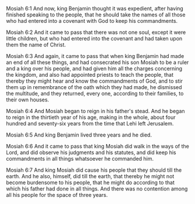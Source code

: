 Mosiah 6:1 And now, king Benjamin thought it was expedient, after having
finished speaking to the people, that he should take the names of all
those who had entered into a covenant with God to keep his commandments.

Mosiah 6:2 And it came to pass that there was not one soul, except it
were little children, but who had entered into the covenant and had
taken upon them the name of Christ.

Mosiah 6:3 And again, it came to pass that when king Benjamin had made
an end of all these things, and had consecrated his son Mosiah to be a
ruler and a king over his people, and had given him all the charges
concerning the kingdom, and also had appointed priests to teach the
people, that thereby they might hear and know the commandments of God,
and to stir them up in remembrance of the oath which they had made, he
dismissed the multitude, and they returned, every one, according to
their families, to their own houses.

Mosiah 6:4 And Mosiah began to reign in his father's stead. And he began
to reign in the thirtieth year of his age, making in the whole, about
four hundred and seventy-six years from the time that Lehi left
Jerusalem.

Mosiah 6:5 And king Benjamin lived three years and he died.

Mosiah 6:6 And it came to pass that king Mosiah did walk in the ways of
the Lord, and did observe his judgments and his statutes, and did keep
his commandments in all things whatsoever he commanded him.

Mosiah 6:7 And king Mosiah did cause his people that they should till
the earth. And he also, himself, did till the earth, that thereby he
might not become burdensome to his people, that he might do according to
that which his father had done in all things. And there was no
contention among all his people for the space of three years.
